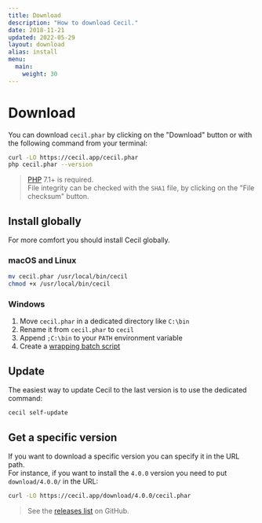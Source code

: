 ```yaml
---
title: Download
description: "How to download Cecil."
date: 2018-11-21
updated: 2022-05-29
layout: download
alias: install
menu:
  main:
    weight: 30
---
```

# Download

You can download `cecil.phar` by clicking on the "Download" button or with the following command from your terminal:

```bash
curl -LO https://cecil.app/cecil.phar
php cecil.phar --version
```

> [PHP](https://www.php.net/manual/en/install.php) 7.1+ is required.  
> File integrity can be checked with the `SHA1` file, by clicking on the "File checksum" button.

## Install globally

For more comfort you should install Cecil globally.

### macOS and Linux

```bash
mv cecil.phar /usr/local/bin/cecil
chmod +x /usr/local/bin/cecil
```

### Windows

1. Move `cecil.phar` in a dedicated directory like `C:\bin`
2. Rename it from `cecil.phar` to `cecil`
3. Append `;C:\bin` to your `PATH` environment variable
4. Create a [wrapping batch script](https://raw.githubusercontent.com/Cecilapp/Cecil/master/bin/cecil.bat)

## Update

The easiest way to update Cecil to the last version is to use the dedicated command:

```bash
cecil self-update
```

## Get a specific version

If you want to download a specific version you can specify it in the URL path.  
For instance, if you want to install the `4.0.0` version you need to put `download/4.0.0/` in the URL:

```bash
curl -LO https://cecil.app/download/4.0.0/cecil.phar
```

> See the [releases list](https://github.com/Cecilapp/Cecil/releases) on GitHub.
